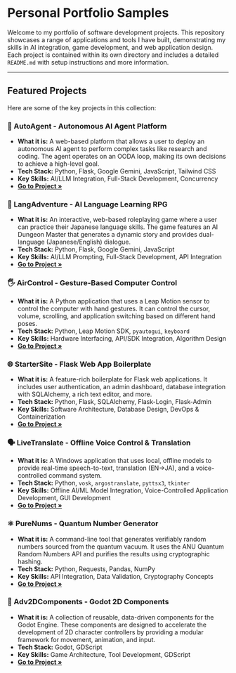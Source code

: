 # Personal Portfolio Samples

Welcome to my portfolio of software development projects. This repository showcases a range of applications and tools I have built, demonstrating my skills in AI integration, game development, and web application design. Each project is contained within its own directory and includes a detailed `README.md` with setup instructions and more information.

---

## Featured Projects

Here are some of the key projects in this collection:

### 🤖 AutoAgent - Autonomous AI Agent Platform
*   **What it is:** A web-based platform that allows a user to deploy an autonomous AI agent to perform complex tasks like research and coding. The agent operates on an OODA loop, making its own decisions to achieve a high-level goal.
*   **Tech Stack:** Python, Flask, Google Gemini, JavaScript, Tailwind CSS
*   **Key Skills:** AI/LLM Integration, Full-Stack Development, Concurrency
*   **[Go to Project &raquo;](./AutoAgent/README.md)**

### 🎌 LangAdventure - AI Language Learning RPG
*   **What it is:** An interactive, web-based roleplaying game where a user can practice their Japanese language skills. The game features an AI Dungeon Master that generates a dynamic story and provides dual-language (Japanese/English) dialogue.
*   **Tech Stack:** Python, Flask, Google Gemini, JavaScript
*   **Key Skills:** AI/LLM Prompting, Full-Stack Development, API Integration
*   **[Go to Project &raquo;](./LangAdventure/README.md)**

### 🖐️ AirControl - Gesture-Based Computer Control
*   **What it is:** A Python application that uses a Leap Motion sensor to control the computer with hand gestures. It can control the cursor, volume, scrolling, and application switching based on different hand poses.
*   **Tech Stack:** Python, Leap Motion SDK, `pyautogui`, `keyboard`
*   **Key Skills:** Hardware Interfacing, API/SDK Integration, Algorithm Design
*   **[Go to Project &raquo;](./AirControl/README.md)**

### 🌐 StarterSite - Flask Web App Boilerplate
*   **What it is:** A feature-rich boilerplate for Flask web applications. It includes user authentication, an admin dashboard, database integration with SQLAlchemy, a rich text editor, and more.
*   **Tech Stack:** Python, Flask, SQLAlchemy, Flask-Login, Flask-Admin
*   **Key Skills:** Software Architecture, Database Design, DevOps & Containerization
*   **[Go to Project &raquo;](./StarterSite/README.md)**

### 🗣️ LiveTranslate - Offline Voice Control & Translation
*   **What it is:** A Windows application that uses local, offline models to provide real-time speech-to-text, translation (EN->JA), and a voice-controlled command system.
*   **Tech Stack:** Python, `vosk`, `argostranslate`, `pyttsx3`, `tkinter`
*   **Key Skills:** Offline AI/ML Model Integration, Voice-Controlled Application Development, GUI Development
*   **[Go to Project &raquo;](./LiveTranslate/README.md)**

### ⚛️ PureNums - Quantum Number Generator
*   **What it is:** A command-line tool that generates verifiably random numbers sourced from the quantum vacuum. It uses the ANU Quantum Random Numbers API and purifies the results using cryptographic hashing.
*   **Tech Stack:** Python, Requests, Pandas, NumPy
*   **Key Skills:** API Integration, Data Validation, Cryptography Concepts
*   **[Go to Project &raquo;](./PureNums/README.md)**

### 🎲 Adv2DComponents - Godot 2D Components
*   **What it is:** A collection of reusable, data-driven components for the Godot Engine. These components are designed to accelerate the development of 2D character controllers by providing a modular framework for movement, animation, and input.
*   **Tech Stack:** Godot, GDScript
*   **Key Skills:** Game Architecture, Tool Development, GDScript
*   **[Go to Project &raquo;](./Adv2DComponents/README.md)**

